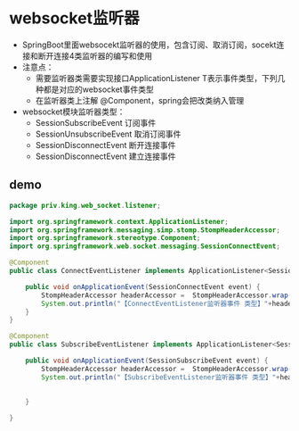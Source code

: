 websocket监听器
===
* SpringBoot里面websocekt监听器的使用，包含订阅、取消订阅，socekt连接和断开连接4类监听器的编写和使用 ​
* 注意点：
    * 需要监听器类需要实现接口ApplicationListener<T> T表示事件类型，下列几种都是对应的websocket事件类型
    * 在监听器类上注解 @Component，spring会把改类纳入管理
* websocket模块监听器类型：
    * SessionSubscribeEvent 	订阅事件
    * SessionUnsubscribeEvent	取消订阅事件
    * SessionDisconnectEvent 	断开连接事件
    * SessionDisconnectEvent 	建立连接事件
## demo
```java
package priv.king.web_socket.listener;

import org.springframework.context.ApplicationListener;
import org.springframework.messaging.simp.stomp.StompHeaderAccessor;
import org.springframework.stereotype.Component;
import org.springframework.web.socket.messaging.SessionConnectEvent;

@Component
public class ConnectEventListener implements ApplicationListener<SessionConnectEvent>{

	public void onApplicationEvent(SessionConnectEvent event) {
		StompHeaderAccessor headerAccessor =  StompHeaderAccessor.wrap(event.getMessage());
		System.out.println("【ConnectEventListener监听器事件 类型】"+headerAccessor.getCommand().getMessageType());
	}
}
```
```java
@Component
public class SubscribeEventListener implements ApplicationListener<SessionSubscribeEvent>{

	public void onApplicationEvent(SessionSubscribeEvent event) {
		StompHeaderAccessor headerAccessor =  StompHeaderAccessor.wrap(event.getMessage());
		System.out.println("【SubscribeEventListener监听器事件 类型】"+headerAccessor.getCommand().getMessageType());
		
		
	}

}
```